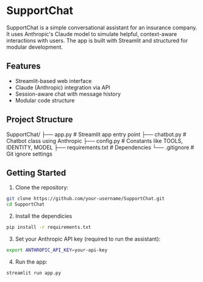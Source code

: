# SupportChat

SupportChat is a simple conversational assistant for an insurance company. It uses Anthropic's Claude model to simulate helpful, context-aware interactions with users. The app is built with Streamlit and structured for modular development.

## Features

- Streamlit-based web interface
- Claude (Anthropic) integration via API
- Session-aware chat with message history
- Modular code structure

## Project Structure
SupportChat/
├── app.py                  # Streamlit app entry point
├── chatbot.py              # Chatbot class using Anthropic
├── config.py               # Constants like TOOLS, IDENTITY, MODEL
├── requirements.txt        # Dependencies
└── .gitignore              # Git ignore settings

## Getting Started
1. Clone the repository:

```bash
git clone https://github.com/your-username/SupportChat.git
cd SupportChat
```
2. Install the dependicies
```bash
pip install -r requirements.txt
```

3. Set your Anthropic API key (required to run the assistant):
```bash
export ANTHROPIC_API_KEY=your-api-key
```

4. Run the app:
```bash
streamlit run app.py
```